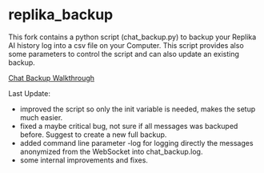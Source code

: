 # replika_backup

This fork contains a python script (chat_backup.py) to backup your Replika AI history log into a csv file on your Computer.
This script provides also some parameters to control the script and can also update an existing backup.

[Chat Backup Walkthrough](CHAT_BACKUP_WALKTHROUGH.md)

Last Update:
- improved the script so only the init variable is needed, makes the setup much easier.
- fixed a maybe critical bug, not sure if all messages was backuped before. Suggest to create a new full backup.
- added command line parameter -log for logging directly the messages anonymized from the WebSocket into chat_backup.log.
- some internal improvements and fixes.
